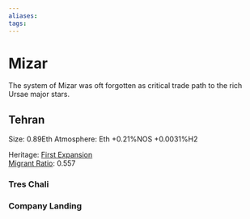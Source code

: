```yaml
---
aliases:
tags:
---
```


# Mizar

The system of Mizar was oft forgotten as critical trade path to the rich Ursae major stars. 

## Tehran

Size: 0.89Eth
Atmosphere: Eth +0.21%NOS +0.0031%H2

Heritage: [First Expansion](/World-Anvil/Empire%20in%20Snapshots/The%20Expansions/first-expansion.md)  
[Migrant Ratio](migrant-ratio): 0.557

<!---
Tehran is known primarily as the home of the [Jacobian Kingdom](jacobian-kingdom.md) which succeeded [Second Empire](second-empire.md).
Tehran was luckily blessed with habitable atmosphere, stable climate, and was virgin to any organic life when humans first settled it.

Settled in the last centuries of the [First Empire](first-empire.md), *Tehran* was isolated for the first centuries of its life.
This bred a deep tradition of independence in the wealthy planet - this tradition is widely credited with catalysing its later prominance.
Benefiting greatly from the resource rich asteroid belt of it star system, the plant maintained many elements of its indepence throughout the [Third Empire](third-empire.md), and became home to one of the great shipyards of the period.
-->

### Tres Chali


<!---
Chengshi + alwadi 

Chalwadi  

Chali

Fortress + Chali%%
-->


### Company Landing